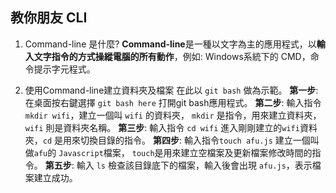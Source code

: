 ## 教你朋友 CLI

1. Command-line 是什麼?
**Command-line**是一種以文字為主的應用程式，以**輸入文字指令的方式操縱電腦的所有動作**，例如: Windows系統下的 CMD，命令提示字元程式。

2. 使用Command-line建立資料夾及檔案
    在此以 ```git bash```  做為示範。
    **第一步**: 在桌面按右鍵選擇 ```git bash here``` 打開git bash應用程式。
    **第二步**: 輸入指令 ```mkdir wifi```，建立一個叫 ```wifi``` 的資料夾， ```mkdir``` 是指令，用來建立資料夾，```wifi``` 則是資料夾名稱。
    **第三步**: 輸入指令 ```cd wifi``` 進入剛剛建立的```wifi```資料夾，```cd``` 是用來切換目錄的指令。
    **第四步**: 輸入指令```touch afu.js``` 建立一個叫做```afu```的 ```Javascript```檔案， ```touch```是用來建立空檔案及更新檔案修改時間的指令。
    **第五步**: 輸入 ```ls``` 檢查該目錄底下的檔案，輸入後會出現 ```afu.js```，表示檔案建立成功。
